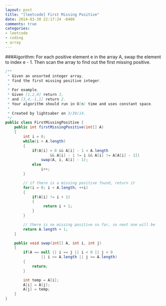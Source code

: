 ```yaml
---
layout: post
title: "[leetcode] First Missing Positive"
date: 2014-03-30 22:17:24 -0400
comments: true
categories: 
- leetcode
- coding
- array
---
```

###Algorithm:
For each positive element e in the array A, swap the element to index e - 1.
Then scan the array to find out the first missing positive.
``` java First Missing Positive http://oj.leetcode.com/problems/first-missing-positive/ Leetcode Link
/**
 * Given an unsorted integer array,
 * find the first missing positive integer.
 *
 * For example,
 * Given [1,2,0] return 3,
 * and [3,4,-1,1] return 2.
 * Your algorithm should run in O(n) time and uses constant space.
 *
 * Created by lightsaber on 3/30/14.
 */
public class FirstMissingPositive {
    public int firstMissingPositive(int[] A)
    {
        int i = 0;
        while(i < A.length)
        {
            if(A[i] > 0 && A[i] - 1 < A.length
                    && A[i] - 1 != i && A[i] != A[A[i] - 1])
                swap(A, i, A[i] - 1);
            else
                i++;
        }

        // if there is a missing positive found, return it
        for(i = 0; i < A.length; ++i)
        {
            if(A[i] != i + 1)
            {
                 return i + 1;
            }
        }

        // there is no missing positive so far, so next one will be
        return A.length + 1;
    }

    public void swap(int[] A, int i, int j)
    {
        if(A == null || i == j || i < 0 || j < 0
                || i >= A.length || j >= A.length)
        {
            return;
        }

        int temp = A[i];
        A[i] = A[j];
        A[j] = temp;
    }
}
```

